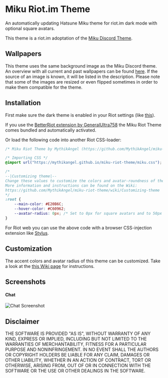 # Miku Riot.im Theme

An automatically updating Hatsune Miku theme for riot.im dark mode with optional square avatars.

This theme is a riot.im adoptation of the [Miku Discord Theme](https://github.com/MythikAngel/miku-discord-theme).

## Wallpapers
This theme uses the same background image as the Miku Discord theme. An overview with all current and past wallpapers can be found [here](https://github.com/MythikAngel/miku-discord-theme/wiki/Image-History). If the source of an image is known, it will be listed in the description. Please note that some of the images are resized or even flipped sometimes in order to make them compatible for the theme.

## Installation
First make sure the dark theme is enabled in your Riot settings (like [this](https://i.imgur.com/034bPWM.png)).

If you use the [BetterRiot extension by GeneralUltra758](https://git.nakama.tv/GeneralUltra758/better-riot) the Miku Riot Theme comes bundled and automatically  activated.

Or load the following code into another Riot CSS-loader:
```css
/* Miku Riot Theme by MythikAngel (https://github.com/MythikAngel/miku-riot-theme) */

/* Importing CSS */
@import url("https://mythikangel.github.io/miku-riot-theme/miku.css");

/*
--|Customizing theme|--
Change these values to customize the colors and avatar-roundness of the theme.
More information and instructions can be found on the Wiki:
https://github.com/MythikAngel/miku-riot-theme/wiki/Customizing-theme
*/
:root {
	--main-color: #E20B6C;
	--hover-color: #C60962;
	--avatar-radius: 0px; /* Set to 0px for square avatars and to 50px for round avatars */
}
```
For Riot web you can use the above code with a browser CSS-injection extension like [Stylus](https://add0n.com/stylus.html).

## Customization
The accent colors and avatar radius of this theme can be customized. Take a look at the [this Wiki page](https://github.com/MythikAngel/miku-riot-theme/wiki/Customizing-theme) for instructions.

## Screenshots
#### Chat
![Chat Screenshot](https://i.imgur.com/rIJVLdF.png)

## Disclaimer
THE SOFTWARE IS PROVIDED "AS IS", WITHOUT WARRANTY OF ANY KIND, EXPRESS OR IMPLIED, INCLUDING BUT NOT LIMITED TO THE WARRANTIES OF MERCHANTABILITY, FITNESS FOR A PARTICULAR PURPOSE AND NONINFRINGEMENT. IN NO EVENT SHALL THE AUTHORS OR COPYRIGHT HOLDERS BE LIABLE FOR ANY CLAIM, DAMAGES OR OTHER LIABILITY, WHETHER IN AN ACTION OF CONTRACT, TORT OR OTHERWISE, ARISING FROM, OUT OF OR IN CONNECTION WITH THE SOFTWARE OR THE USE OR OTHER DEALINGS IN THE SOFTWARE.